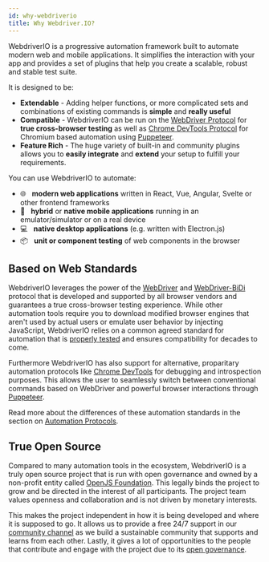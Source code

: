 ```yaml
---
id: why-webdriverio
title: Why Webdriver.IO?
---
```


WebdriverIO is a progressive automation framework built to automate modern web and mobile applications. It simplifies the interaction with your app and provides a set of plugins that help you create a scalable, robust and stable test suite.

It is designed to be:

- __Extendable__ - Adding helper functions, or more complicated sets and combinations of existing commands is __simple__ and __really useful__
- __Compatible__ - WebdriverIO can be run on the [WebDriver Protocol](https://w3c.github.io/webdriver/) for __true cross-browser testing__ as well as [Chrome DevTools Protocol](https://chromedevtools.github.io/devtools-protocol/) for Chromium based automation using [Puppeteer](https://pptr.dev/).
- __Feature Rich__ - The huge variety of built-in and community plugins allows you to __easily integrate__ and __extend__ your setup to fulfill your requirements.

You can use WebdriverIO to automate:

- 🌐 <span>&nbsp;</span> __modern web applications__ written in React, Vue, Angular, Svelte or other frontend frameworks
- 📱 <span>&nbsp;</span> __hybrid__ or __native mobile applications__ running in an emulator/simulator or on a real device
- 💻 <span>&nbsp;</span> __native desktop applications__ (e.g. written with Electron.js)
- 📦 <span>&nbsp;</span> __unit or component testing__ of web components in the browser

## Based on Web Standards

WebdriverIO leverages the power of the [WebDriver](https://w3c.github.io/webdriver/) and [WebDriver-BiDi](https://github.com/w3c/webdriver-bidi) protocol that is developed and supported by all browser vendors and guarantees a true cross-browser testing experience. While other automation tools require you to download modified browser engines that aren't used by actual users or emulate user behavior by injecting JavaScript, WebdriverIO relies on a common agreed standard for automation that is [properly tested](https://wpt.fyi/results/webdriver/tests?label=experimental&label=master&aligned) and ensures compatibility for decades to come.

Furthermore WebdriverIO has also support for alternative, proparitary automation protocols like [Chrome DevTools](https://chromedevtools.github.io/devtools-protocol/) for debugging and introspection purposes. This allows the user to seamlessly switch between conventional commands based on WebDriver and powerful browser interactions through [Puppeteer](https://pptr.dev/).

Read more about the differences of these automation standards in the section on [Automation Protocols](./AutomationProtocols.md).

## True Open Source

Compared to many automation tools in the ecosystem, WebdriverIO is a truly open source project that is run with open governance and owned by a non-profit entity called [OpenJS Foundation](https://openjsf.org/). This legally binds the project to grow and be directed in the interest of all participants. The project team values openness and collaboration and is not driven by monetary interests.

This makes the project independent in how it is being developed and where it is supposed to go. It allows us to provide a free 24/7 support in our [community channel](https://matrix.to/#/#webdriver.io:gitter.im) as we build a sustainable community that supports and learns from each other. Lastly, it gives a lot of opportunities to the people that contribute and engage with the project due to its [open governance](https://github.com/webdriverio/webdriverio/blob/main/GOVERNANCE.md).

